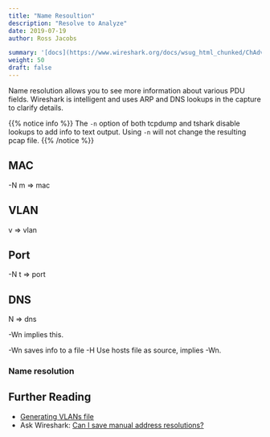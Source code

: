 ```yaml
---
title: "Name Resoultion"
description: "Resolve to Analyze"
date: 2019-07-19
author: Ross Jacobs

summary: '[docs](https://www.wireshark.org/docs/wsug_html_chunked/ChAdvNameResolutionSection.html)'
weight: 50
draft: false
---
```


Name resolution allows you to see more information about various PDU fields.
Wireshark is intelligent and uses ARP and DNS lookups in the capture to clarify details.

{{% notice info %}}
The `-n` option of both tcpdump and tshark disable lookups to add info to text output.
Using `-n` will not change the resulting pcap file.
{{% /notice %}}

## MAC

-N  m => mac

## VLAN

  v => vlan

## Port

-N  t => port

## DNS

  N => dns

-Wn implies this.

-Wn saves info to a file
-H Use hosts file as source, implies -Wn.

### Name resolution

## Further Reading

* [Generating VLANs file](https://osqa-ask.wireshark.org/questions/63009/generate-vlans-file)
* Ask Wireshark: [Can I save manual address resolutions?](https://osqa-ask.wireshark.org/questions/9173/can-i-save-manual-address-resolutions)

